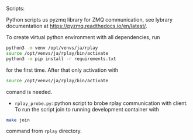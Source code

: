 Scripts:

Python scripts us pyzmq library for ZMQ communication, see lybrary documentation at https://pyzmq.readthedocs.io/en/latest/.

To create virtual python environment with all dependencies, run

```bash
python3 -m venv /opt/venvs/ja/rplay
source /opt/venvs/ja/rplay/bin/activate
python3 -m pip install -r requirements.txt
```

for the first time. After that only activation with

```bash
source /opt/venvs/ja/rplay/bin/activate
```

comand is needed.

- `rplay_probe.py`: python script to brobe rplay communication with client. To run the script join to running development container with

```bash
make join
```

command from `rplay` directory.
